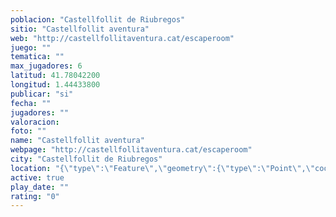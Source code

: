 ```yaml
---
poblacion: "Castellfollit de Riubregos"
sitio: "Castellfollit aventura"
web: "http://castellfollitaventura.cat/escaperoom"
juego: ""
tematica: ""
max_jugadores: 6
latitud: 41.78042200
longitud: 1.44433800
publicar: "si"
fecha: ""
jugadores: ""
valoracion: 
foto: ""
name: "Castellfollit aventura"
webpage: "http://castellfollitaventura.cat/escaperoom"
city: "Castellfollit de Riubregos"
location: "{\"type\":\"Feature\",\"geometry\":{\"type\":\"Point\",\"coordinates\":[41.780422,1.444338]}}"
active: true
play_date: ""
rating: "0"
---
```

